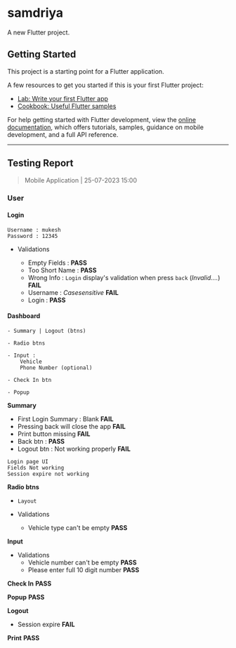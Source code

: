 # samdriya

A new Flutter project.

## Getting Started

This project is a starting point for a Flutter application.

A few resources to get you started if this is your first Flutter project:

- [Lab: Write your first Flutter app](https://docs.flutter.dev/get-started/codelab)
- [Cookbook: Useful Flutter samples](https://docs.flutter.dev/cookbook)

For help getting started with Flutter development, view the
[online documentation](https://docs.flutter.dev/), which offers tutorials,
samples, guidance on mobile development, and a full API reference.


---------------

## Testing Report 

> Mobile Application | 25-07-2023 15:00

### User 

#### Login

```
Username : mukesh
Password : 12345 
```

- Validations

    * Empty Fields : **<g>PASS</g>**
    * Too Short Name : **<g>PASS</g>**
    * Wrong Info : `Login` display's validation when press `back` (*Invalid....*) **<r>FAIL</r>**
    * Username : *Casesensitive* **<r>FAIL</r>**
    * Login : **<g>PASS</g>**

#### Dashboard

```
- Summary | Logout (btns)

- Radio btns

- Input :
    Vehicle
    Phone Number (optional)

- Check In btn

- Popup
```

**Summary**

* First Login Summary : Blank **<r>FAIL</r>**
* Pressing back will close the app **<r>FAIL</r>**
* Print button missing **<r>FAIL</r>**
* Back btn : **<g>PASS</g>**
* Logout btn : Not working properly **<r>FAIL</r>**
```
Login page UI 
Fields Not working
Session expire not working
```

**Radio btns**

- `Layout`

- Validations 
    * Vehicle type can't be empty **<g>PASS</g>**

**Input**

- Validations 
    * Vehicle number can't be empty **<g>PASS</g>**
    * Please enter full 10 digit number **<g>PASS</g>**

**Check In** **<g>PASS</g>**

**Popup** **<g>PASS</g>**

**Logout** 

- Session expire **<r>FAIL</r>**

**Print** **<g>PASS</g>**
